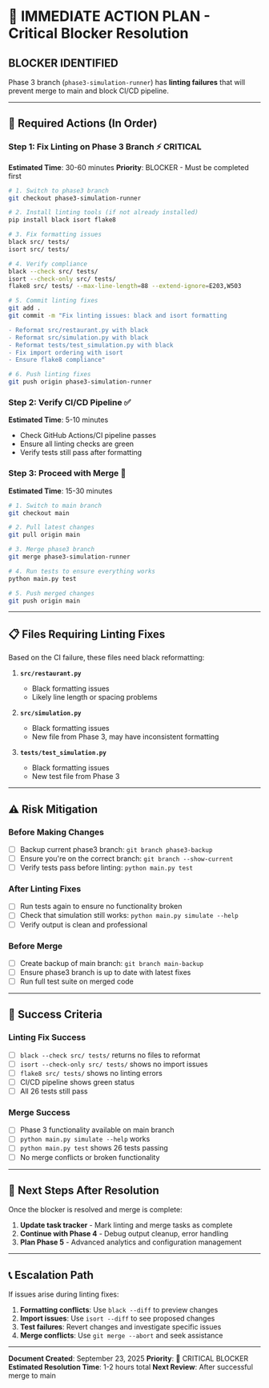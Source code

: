 # 🚨 IMMEDIATE ACTION PLAN - Critical Blocker Resolution

## **BLOCKER IDENTIFIED**

Phase 3 branch (`phase3-simulation-runner`) has **linting failures** that will
prevent merge to main and block CI/CD pipeline.

______________________________________________________________________

## 🎯 **Required Actions (In Order)**

### **Step 1: Fix Linting on Phase 3 Branch** ⚡ CRITICAL

**Estimated Time**: 30-60 minutes **Priority**: BLOCKER - Must be completed
first

```bash
# 1. Switch to phase3 branch
git checkout phase3-simulation-runner

# 2. Install linting tools (if not already installed)
pip install black isort flake8

# 3. Fix formatting issues
black src/ tests/
isort src/ tests/

# 4. Verify compliance
black --check src/ tests/
isort --check-only src/ tests/
flake8 src/ tests/ --max-line-length=88 --extend-ignore=E203,W503

# 5. Commit linting fixes
git add .
git commit -m "Fix linting issues: black and isort formatting

- Reformat src/restaurant.py with black
- Reformat src/simulation.py with black
- Reformat tests/test_simulation.py with black
- Fix import ordering with isort
- Ensure flake8 compliance"

# 6. Push linting fixes
git push origin phase3-simulation-runner
```

### **Step 2: Verify CI/CD Pipeline** ✅

**Estimated Time**: 5-10 minutes

- Check GitHub Actions/CI pipeline passes
- Ensure all linting checks are green
- Verify tests still pass after formatting

### **Step 3: Proceed with Merge** 🔄

**Estimated Time**: 15-30 minutes

```bash
# 1. Switch to main branch
git checkout main

# 2. Pull latest changes
git pull origin main

# 3. Merge phase3 branch
git merge phase3-simulation-runner

# 4. Run tests to ensure everything works
python main.py test

# 5. Push merged changes
git push origin main
```

______________________________________________________________________

## 📋 **Files Requiring Linting Fixes**

Based on the CI failure, these files need black reformatting:

1. **`src/restaurant.py`**

   - Black formatting issues
   - Likely line length or spacing problems

1. **`src/simulation.py`**

   - Black formatting issues
   - New file from Phase 3, may have inconsistent formatting

1. **`tests/test_simulation.py`**

   - Black formatting issues
   - New test file from Phase 3

______________________________________________________________________

## ⚠️ **Risk Mitigation**

### **Before Making Changes**

- [ ] Backup current phase3 branch: `git branch phase3-backup`
- [ ] Ensure you're on the correct branch: `git branch --show-current`
- [ ] Verify tests pass before linting: `python main.py test`

### **After Linting Fixes**

- [ ] Run tests again to ensure no functionality broken
- [ ] Check that simulation still works: `python main.py simulate --help`
- [ ] Verify output is clean and professional

### **Before Merge**

- [ ] Create backup of main branch: `git branch main-backup`
- [ ] Ensure phase3 branch is up to date with latest fixes
- [ ] Run full test suite on merged code

______________________________________________________________________

## 🎯 **Success Criteria**

### **Linting Fix Success**

- [ ] `black --check src/ tests/` returns no files to reformat
- [ ] `isort --check-only src/ tests/` shows no import issues
- [ ] `flake8 src/ tests/` shows no linting errors
- [ ] CI/CD pipeline shows green status
- [ ] All 26 tests still pass

### **Merge Success**

- [ ] Phase 3 functionality available on main branch
- [ ] `python main.py simulate --help` works
- [ ] `python main.py test` shows 26 tests passing
- [ ] No merge conflicts or broken functionality

______________________________________________________________________

## 🚀 **Next Steps After Resolution**

Once the blocker is resolved and merge is complete:

1. **Update task tracker** - Mark linting and merge tasks as complete
1. **Continue with Phase 4** - Debug output cleanup, error handling
1. **Plan Phase 5** - Advanced analytics and configuration management

______________________________________________________________________

## 📞 **Escalation Path**

If issues arise during linting fixes:

1. **Formatting conflicts**: Use `black --diff` to preview changes
1. **Import issues**: Use `isort --diff` to see proposed changes
1. **Test failures**: Revert changes and investigate specific issues
1. **Merge conflicts**: Use `git merge --abort` and seek assistance

______________________________________________________________________

**Document Created**: September 23, 2025 **Priority**: 🚨 CRITICAL BLOCKER
**Estimated Resolution Time**: 1-2 hours total **Next Review**: After successful
merge to main
